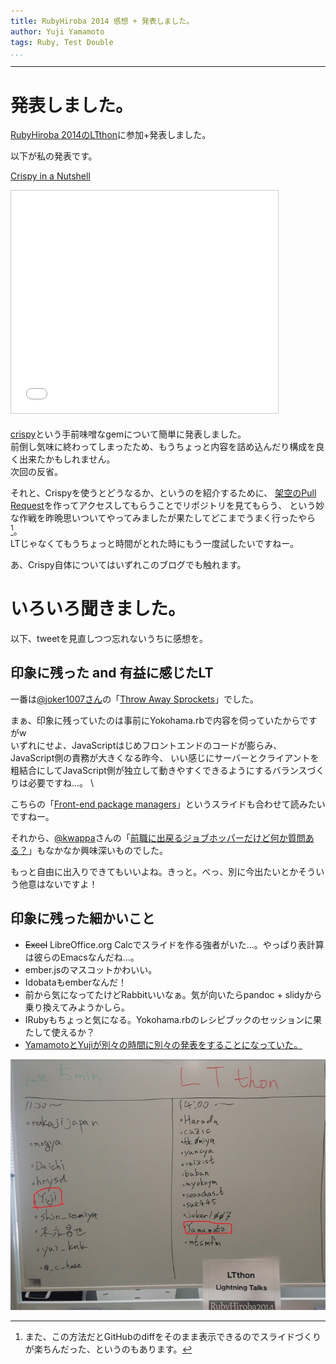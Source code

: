 ```yaml
---
title: RubyHiroba 2014 感想 + 発表しました。
author: Yuji Yamamoto
tags: Ruby, Test Double
...
```

---

# 発表しました。

[RubyHiroba 2014のLTthon](http://rubyhiroba.org/2014/ltthon.html)に参加+発表しました。

以下が私の発表です。

[Crispy in a Nutshell](http://the.igreque.info/slides/2014-09-21-crispy-in-a-nutshell.html)

<iframe src="//www.slideshare.net/slideshow/embed_code/39335678" width="427" height="356" frameborder="0" marginwidth="0" marginheight="0" scrolling="no" style="border:1px solid #CCC; border-width:1px; margin-bottom:5px; max-width: 100%;" allowfullscreen> </iframe>

[crispy](http://rubygems.org/gems/crispy)という手前味噌なgemについて簡単に発表しました。  \
前倒し気味に終わってしまったため、もうちょっと内容を詰め込んだり構成を良く出来たかもしれません。  \
次回の反省。

それと、Crispyを使うとどうなるか、というのを紹介するために、
[架空のPull Request](https://github.com/igrep/crispy/pull/12)を作ってアクセスしてもらうことでリポジトリを見てもらう、
という妙な作戦を昨晩思いついてやってみましたが果たしてどこまでうまく行ったやら [^pr-diff]。 \
LTじゃなくてもうちょっと時間がとれた時にもう一度試したいですねー。

[^pr-diff]: また、この方法だとGitHubのdiffをそのまま表示できるのでスライドづくりが楽ちんだった、というのもあります。

あ、Crispy自体についてはいずれこのブログでも触れます。

# いろいろ聞きました。

以下、tweetを見直しつつ忘れないうちに感想を。

## 印象に残った and 有益に感じたLT

一番は[\@joker1007さん](https://twitter.com/joker1007)の「[Throw Away Sprockets](https://speakerdeck.com/joker1007/throw-away-sprockets)」でした。

<script async class="speakerdeck-embed" data-id="74c36c90238701328db212917f3c7eff" data-ratio="1.29456384323641" src="//speakerdeck.com/assets/embed.js"></script>

まぁ、印象に残っていたのは事前にYokohama.rbで内容を伺っていたからですがw \
いずれにせよ、JavaScriptはじめフロントエンドのコードが膨らみ、JavaScript側の責務が大きくなる昨今、
いい感じにサーバーとクライアントを粗結合にしてJavaScript側が独立して動きやすくできるようにするバランスづくりは必要ですね...。 \

こちらの「[Front-end package managers](http://www.slideshare.net/frontainer/front-end-package-managers)」というスライドも合わせて読みたいですねー。

それから、[\@kwappa](https://twitter.com/kwappa)さんの「[前職に出戻るジョブホッパーだけど何か質問ある？](://speakerdeck.com/kwappa/do-you-have-any-questions-to-jobhopper)」もなかなか興味深いものでした。

<script async class="speakerdeck-embed" data-id="3a8c93f02391013292341ac2af761010" data-ratio="1.33333333333333" src="//speakerdeck.com/assets/embed.js"></script>

もっと自由に出入りできてもいいよね。きっと。べっ、別に今出たいとかそういう他意はないですよ！

## 印象に残った細かいこと

- ~~Excel~~ LibreOffice.org Calcでスライドを作る強者がいた...。やっぱり表計算は彼らのEmacsなんだね...。
- ember.jsのマスコットかわいい。
- Idobataもemberなんだ！
- 前から気になってたけどRabbitいいなぁ。気が向いたらpandoc + slidyから乗り換えてみようかしら。
- IRubyもちょっと気になる。Yokohama.rbのレシピブックのセッションに果たして使えるか？
- [YamamotoとYujiが別々の時間に別々の発表をすることになっていた。](https://twitter.com/igrep/status/513503381214597120)

![](/imgs/2014-09-21-Yuji-Yamamoto-RubyHiroba.jpg)
